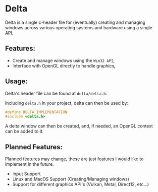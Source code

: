 # Delta
Delta is a single c-header file for (eventually) creating and managing windows across various
operating systems and hardware using a single API.

## Features:
- Create and manage windows using the `Win32 API`,
- Interface with OpenGL directly to handle graphics,

## Usage:
Delta's header file can be found at `delta/delta.h`.

Including `delta.h` in your project, delta can then be used by: 
```c
#define DELTA_IMPLEMENTATION
#include <delta.h>
```
A delta window can then be created, and, if needed, an OpenGL context can be added to it.

## Planned Features:
 Planned features may change, these are just features I would like to implement in the future.
- Input Support
- Linux and MacOS Support (Creating/Managing windows)
- Support for different graphics API's (Vulkan, Metal, Direct12, etc...)
